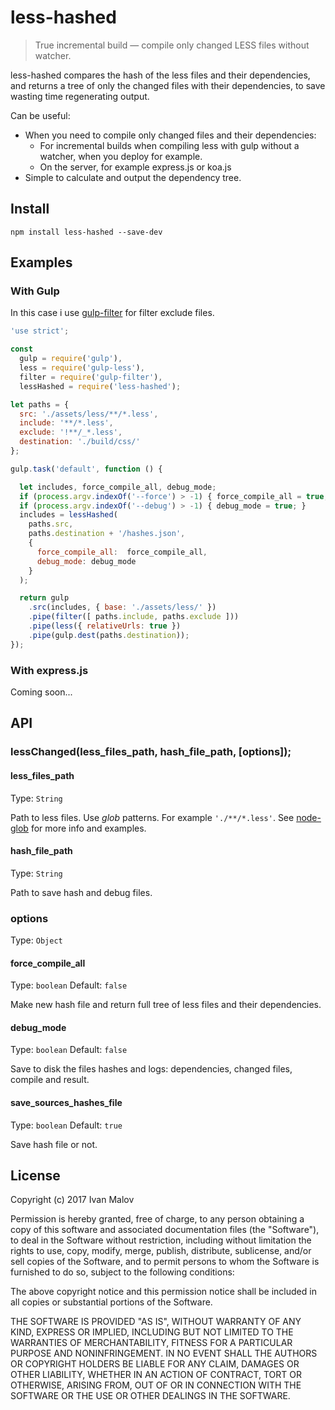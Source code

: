 # less-hashed
> True incremental build — compile only changed LESS files without watcher.

less-hashed compares the hash of the less files and their dependencies, and returns a tree of only the changed files with their dependencies, to save wasting time regenerating output.

Can be useful:
* When you need to compile only changed files and their dependencies:
    *  For incremental builds when compiling less with gulp without a watcher, when you deploy for example.
    * On the server, for example express.js or koa.js
* Simple to calculate and output the dependency tree.


## Install
```
npm install less-hashed --save-dev
```

## Examples
### With Gulp
In this case i use [gulp-filter](https://github.com/sindresorhus/gulp-filter) for filter exclude files.
```javascript
'use strict';

const
  gulp = require('gulp'),
  less = require('gulp-less'),
  filter = require('gulp-filter'),
  lessHashed = require('less-hashed');

let paths = {
  src: './assets/less/**/*.less',
  include: '**/*.less',
  exclude: '!**/_*.less',
  destination: './build/css/'
};

gulp.task('default', function () {

  let includes, force_compile_all, debug_mode;
  if (process.argv.indexOf('--force') > -1) { force_compile_all = true; }
  if (process.argv.indexOf('--debug') > -1) { debug_mode = true; }
  includes = lessHashed(
    paths.src,
    paths.destination + '/hashes.json',
    {
      force_compile_all:  force_compile_all,
      debug_mode: debug_mode
    }
  );

  return gulp
    .src(includes, { base: './assets/less/' })
    .pipe(filter([ paths.include, paths.exclude ]))
    .pipe(less({ relativeUrls: true })
    .pipe(gulp.dest(paths.destination));
});
```
### With express.js
Coming soon...
## API
### lessChanged(less_files_path, hash_file_path, [options]);

#### less_files_path
Type: `String`

Path to less files. Use *glob* patterns. For example `'./**/*.less'`. See [node-glob](https://github.com/isaacs/node-glob) for more info and examples.

#### hash_file_path
Type: `String`

Path to save hash and debug files.

### options
Type: `Object`

#### force_compile_all
Type: `boolean`
Default: `false`

Make new hash file and return full tree of less files and their dependencies.

#### debug_mode
Type: `boolean`
Default: `false`

Save to disk the files hashes and logs: dependencies, changed files, compile and result.

#### save_sources_hashes_file
Type: `boolean`
Default: `true`

Save hash file or not.

## License
Copyright (c) 2017 Ivan Malov

Permission is hereby granted, free of charge, to any person obtaining a copy of this software and associated documentation files (the "Software"), to deal in the Software without restriction, including without limitation the rights to use, copy, modify, merge, publish, distribute, sublicense, and/or sell copies of the Software, and to permit persons to whom the Software is furnished to do so, subject to the following conditions:

The above copyright notice and this permission notice shall be included in all copies or substantial portions of the Software.

THE SOFTWARE IS PROVIDED "AS IS", WITHOUT WARRANTY OF ANY KIND, EXPRESS OR IMPLIED, INCLUDING BUT NOT LIMITED TO THE WARRANTIES OF MERCHANTABILITY, FITNESS FOR A PARTICULAR PURPOSE AND NONINFRINGEMENT. IN NO EVENT SHALL THE AUTHORS OR COPYRIGHT HOLDERS BE LIABLE FOR ANY CLAIM, DAMAGES OR OTHER LIABILITY, WHETHER IN AN ACTION OF CONTRACT, TORT OR OTHERWISE, ARISING FROM, OUT OF OR IN CONNECTION WITH THE SOFTWARE OR THE USE OR OTHER DEALINGS IN THE SOFTWARE.